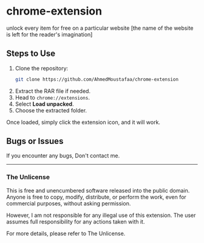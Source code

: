 # chrome-extension
 unlock every item for free on a particular website [the name of the website is left for the reader's imagination]

## Steps to Use

1. Clone the repository:
   ```bash
   git clone https://github.com/AhmedMoustafaa/chrome-extension
   ```
2. Extract the RAR file if needed.
3. Head to `chrome://extensions`.
4. Select **Load unpacked**.
5. Choose the extracted folder.

Once loaded, simply click the extension icon, and it will work.

## Bugs or Issues

If you encounter any bugs, Don't contact me.

---

### The Unlicense
This is free and unencumbered software released into the public domain. Anyone is free to copy, modify, distribute, or perform the work, even for commercial purposes, without asking permission.

However, I am not responsible for any illegal use of this extension. The user assumes full responsibility for any actions taken with it.

For more details, please refer to The Unlicense.
